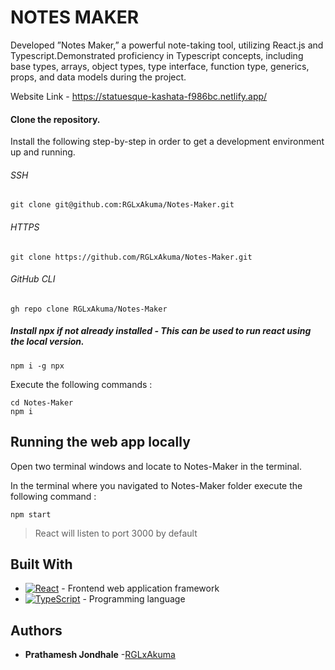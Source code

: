 # NOTES MAKER

Developed ”Notes Maker,” a powerful note-taking tool, utilizing React.js and Typescript.Demonstrated proficiency in Typescript concepts, including base types, arrays, object types, type interface, function type, generics, props, and data models during the project.

Website Link - https://statuesque-kashata-f986bc.netlify.app/

#### Clone the repository.

Install the following step-by-step in order to get a development environment up and running.

###### SSH

```
git clone git@github.com:RGLxAkuma/Notes-Maker.git
```

###### HTTPS

```
git clone https://github.com/RGLxAkuma/Notes-Maker.git
```

###### GitHub CLI

```
gh repo clone RGLxAkuma/Notes-Maker
```

##### Install npx if not already installed - This can be used to run react using the local version.

```
npm i -g npx
```

Execute the following commands :

```
cd Notes-Maker
npm i
```

## Running the web app locally

Open two terminal windows and locate to Notes-Maker in the terminal.

In the terminal where you navigated to Notes-Maker folder execute the following command :

```
npm start
```

> React will listen to port 3000 by default

## Built With

- [![React](https://img.shields.io/badge/React-20232A?style=for-the-badge&logo=react&logoColor=61DAFB)](https://react.dev/learn) - Frontend web application framework
- [![TypeScript](https://img.shields.io/badge/TypeScript-007ACC?style=for-the-badge&logo=typescript&logoColor=white)](https://www.typescriptlang.org/docs/) - Programming language

## Authors

- **Prathamesh Jondhale** -[RGLxAkuma](https://github.com/RGLxAkuma)
